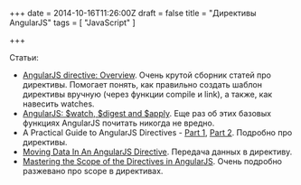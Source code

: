 +++
date = 2014-10-16T11:26:00Z
draft = false
title = "Директивы AngularJS"
tags = [ "JavaScript" ]

+++

Статьи:

* [AngularJS directive: Overview](http://statelessprime.blogspot.ru/2013/04/angularjs-directive-overview.html). Очень крутой сборник статей про директивы. Помогает понять, как правильно создать шаблон директивы вручную (через функции compile и link), а также, как навесить watches.
* [AngularJS: $watch, $digest and $apply](http://www.benlesh.com/2013/08/angularjs-watch-digest-and-apply-oh-my.html). Еще раз об этих базовых функциях AngularJS почитать никогда не вредно.
* A Practical Guide to AngularJS Directives - [Part 1](http://www.sitepoint.com/practical-guide-angularjs-directives/), [Part 2](http://www.sitepoint.com/practical-guide-angularjs-directives-part-two/). Подробно про директивы.
* [Moving Data In An AngularJS Directive](http://odetocode.com/blogs/scott/archive/2013/09/11/moving-data-in-an-angularjs-directive.aspx). Передача данных в директиву.
* [Mastering the Scope of the Directives in AngularJS](http://www.undefinednull.com/2014/02/11/mastering-the-scope-of-a-directive-in-angularjs/). Очень подробно разжевано про scope в директивах.

